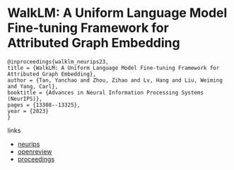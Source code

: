 # WalkLM: A Uniform Language Model Fine-tuning Framework for Attributed Graph Embedding

```
@inproceedings{walklm_neurips23,
title = {WalkLM: A Uniform Language Model Fine-tuning Framework for Attributed Graph Embedding},
author = {Tan, Yanchao and Zhou, Zihao and Lv, Hang and Liu, Weiming and Yang, Carl},
booktitle = {Advances in Neural Information Processing Systems (NeurIPS)},
pages = {13308--13325},
year = {2023}
}
```

links
- [neurips](https://nips.cc/Conferences/2023/Schedule?showEvent=71216)
- [openreview](https://openreview.net/forum?id=ZrG8kTbt70)
- [proceedings](https://papers.nips.cc//paper_files/paper/2023/hash/2ac879d1865475a7abc8dfc7a9c15c27-Abstract-Conference.html)
